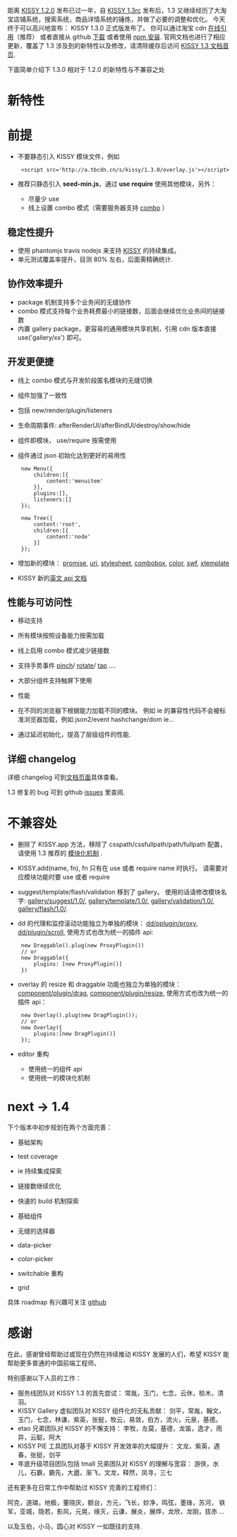 距离 [KISSY 1.2.0](http://docs.kissyui.com/docs/html/tutorials/release-note/1.2.0.html)
发布已过一年，自 [KISSY 1.3rc](http://ued.taobao.com/blog/2012/06/kissy-1-3-rc-released/) 发布后，1.3 又继续经历了大淘宝店铺系统，搜索系统，商品详情系统的锤炼，并做了必要的调整和优化。
今天终于可以高兴地宣布： KISSY 1.3.0 正式版发布了。
你可以通过淘宝 cdn [在线引用](http://a.tbcdn.cn/s/kissy/1.3.0/seed-min.js)（推荐）
或者直接从 github [下载](https://github.com/kissyteam/kissy/archive/1.3.0.zip)
或者使用 [npm 安装](https://npmjs.org/package/kissy).
官网文档也进行了相应更新，覆盖了 1.3 涉及到的新特性以及修改，请清除缓存后访问 [KISSY 1.3 文档首页](http://docs.kissyui.com).

下面简单介绍下 1.3.0 相对于 1.2.0 的新特性与不兼容之处


# 新特性

# 前提

 - 不要静态引入 KISSY 模块文件，例如

        <script src='http://a.tbcdn.cn/s/kissy/1.3.0/overlay.js'></script>

 - 推荐只静态引入 **seed-min.js**，通过 **use require** 使用其他模块，另外：
    - 尽量少 use
    - 线上设置 combo 模式（需要服务器支持 [combo](https://github.com/perusio/nginx-http-concat) ）


## 稳定性提升

 - 使用 phantomjs travis nodejs 来支持 [KISSY](https://travis-ci.org/kissyteam/kissy) 的持续集成。
 - 单元测试覆盖率提升，目测 80% 左右，后面需精确统计.

## 协作效率提升

 - package 机制支持多个业务间的无缝协作
 - combo 模式支持每个业务耗费最小的链接数，后面会继续优化业务间的链接数
 - 内置 gallery package，更容易的通用模块共享机制，引用 cdn 版本直接 use('gallery/xx') 即可。

## 开发更便捷

 - 线上 combo 模式与开发阶段匿名模块的无缝切换
 - 组件加强了一致性
  - 包括 new/render/plugin/listeners
  - 生命周期事件: afterRenderUI/afterBindUI/destroy/show/hide
  - 组件即模块， use/require 按需使用
 - 组件通过 json 初始化达到更好的易用性

        new Menu({
            children:[{
                content:'menuitem'
            }],
            plugins:[],
            listeners:[]
        });

        new Tree({
            content:'root',
            children:[{
                content:'node'
            }]
        });

 - 增加新的模块：
    [promise](http://docs.kissyui.com/docs/html/api/component/promise/index.html),
    [uri](http://docs.kissyui.com/docs/html/api/component/uri),
    [stylesheet](http://docs.kissyui.com/docs/html/api/component/stylesheet),
    [combobox](http://docs.kissyui.com/docs/html/api/component/combobox),
    [color](http://docs.kissyui.com/docs/html/api/component/color),
    [swf](http://docs.kissyui.com/docs/html/api/component/swf),
    [xtemplate](http://docs.kissyui.com/docs/html/api/component/xtemplate)
 - KISSY 新的[英文 api 文档](http://docs.kissyui.com/1.3/api/)

## 性能与可访问性

- 移动支持
 - 所有模块按照设备能力按需加载
 - 线上启用 combo 模式减少链接数
 - 支持手势事件 [pinch](http://docs.kissyui.com/docs/html/api/core/event/pinch.html)/
   [rotate](http://docs.kissyui.com/docs/html/api/core/event/rotate.html)/
   [tap](http://docs.kissyui.com/docs/html/api/core/event/tap.html) ....
 - 大部分组件支持触屏下使用

- 性能
 - 在不同的浏览器下根据能力加载不同的模块。
    例如 ie 的兼容性代码不会被标准浏览器加载，例如 json2/event hashchange/dom ie...
 - 通过延迟初始化，提高了层级组件的性能.

## 详细 changelog

详细 changelog 可到[文档页面](http://docs.kissyui.com/docs/html/tutorials/changelog/1.3.html)具体查看。

1.3 修复的 bug 可到 github [issues](https://github.com/kissyteam/kissy/issues?milestone=1&page=1&state=closed) 里查阅.


# 不兼容处

 - 删除了 KISSY.app 方法，移除了 csspath/cssfullpath/path/fullpath 配置，
    请使用 1.3 推荐的 [模块化机制](http://docs.kissyui.com/docs/html/api/seed/loader/) .

 - KISSY.add(name, fn), fn 只有在 use 或者 require name 时执行。
    请需要对应模块功能时要 use 或者 require

 - suggest/template/flash/validation 移到了 gallery。 使用的话请修改模块名字:
    [gallery/suggest/1.0/](http://docs.kissyui.com/kissy-gallery/gallery/suggest/),
    [gallery/template/1.0/](http://docs.kissyui.com/kissy-gallery/gallery/template/),
    [gallery/validation/1.0/](http://docs.kissyui.com/kissy-gallery/gallery/validation/),
    [gallery/flash/1.0/](http://docs.kissyui.com/kissy-gallery/gallery/flash/).

 - dd 的代理和监控滚动功能独立为单独的模块：
    [dd/pplugin/proxy](http://docs.kissyui.com/docs/html/api/component/dd/plugin/proxy.html),
    [dd/plugin/scroll](http://docs.kissyui.com/docs/html/api/component/dd/plugin/scroll.html),
    使用方式也改为统一的插件 api:

        new Draggable().plug(new ProxyPlugin())
        // or
        new Draggable({
            plugins: [new ProxyPlugin()]
        })

 - overlay 的 resize 和 draggable 功能也独立为单独的模块：
    [component/plugin/drag](http://docs.kissyui.com/docs/html/api/component/component/plugin/drag.html),
    [component/plugin/resize](http://docs.kissyui.com/docs/html/api/component/component/plugin/resize.html),
    使用方式也改为统一的插件 api：

        new Overlay().plug(new DragPlugin());
        // or
        new Overlay({
            plugins:[new DragPlugin()]
        });

 - editor 重构
    - 使用统一的组件 api
    - 使用统一的模块化机制


# next -> 1.4

下个版本中初步规划在两个方面完善：

 - 基础架构
  - test coverage
  - ie 持续集成探索
  - 链接数继续优化
  - 快速的 build 机制探索

 - 基础组件
  - 无缝的选择器
  - data-picker
  - color-picker
  - switchable 重构
  - grid

具体 roadmap 有兴趣可关注 [github](https://github.com/kissyteam/kissy/issues?milestone=2&page=1&state=open)

# 感谢

在此，感谢曾经帮助过或现在仍然在持续推动 KISSY 发展的人们，希望 KISSY 能帮助更多普通的中国前端工程师。

特别感谢以下人员的工作：

 - 服务线团队对 KISSY 1.3 的首先尝试：
    常胤，玉门，七念，云休，棪木，清羽。
 - KISSY Gallery 虚拟团队对 KISSY 组件化的无私贡献：
    剑平，常胤，翰文，玉门，七念，林谦，紫英，张挺，牧云，易敛，伯方，流火，元泉，基德。
 - etao 兄弟团队对 KISSY 的不懈支持：
    李牧，左莫，基德，龙笛，逸才，雨异，云聪，阿大
 - KISSY PIE 工具团队对基于 KISSY 开发效率的大幅提升：
    文龙，紫英，遇春，张挺，剑平
 - 年底升级项目团队包括 tmall 兄弟团队对 KISSY 的理解与宽容：
    游侠，水儿，石霸，霸先，大遒，渐飞，文龙，释然，凤寻，三七

还有更多在日常工作中帮助过 KISSY 完善的工程师们：

阿克，道璘，地极，董晓庆，额台，方元，飞长，妙净，鸣弦，墨锋，苏河，
铁军，亚城，隐若，影风，元晃，缘灭，云谦，展炎，展烨，龙欣，龙刚，拔赤 …

以及玉伯，小马，圆心对 KISSY 一如既往的支持.